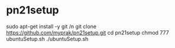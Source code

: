 # pn21setup

sudo apt-get install -y git /n
git clone https://github.com/myprak/pn21setup.git
cd pn21setup
chmod 777 ubuntuSetup.sh
./ubuntuSetup.sh
